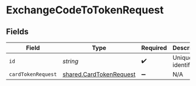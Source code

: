 # ExchangeCodeToTokenRequest


## Fields

| Field                                                              | Type                                                               | Required                                                           | Description                                                        |
| ------------------------------------------------------------------ | ------------------------------------------------------------------ | ------------------------------------------------------------------ | ------------------------------------------------------------------ |
| `id`                                                               | *string*                                                           | :heavy_check_mark:                                                 | Unique identifier                                                  |
| `cardTokenRequest`                                                 | [shared.CardTokenRequest](../../models/shared/cardtokenrequest.md) | :heavy_minus_sign:                                                 | N/A                                                                |